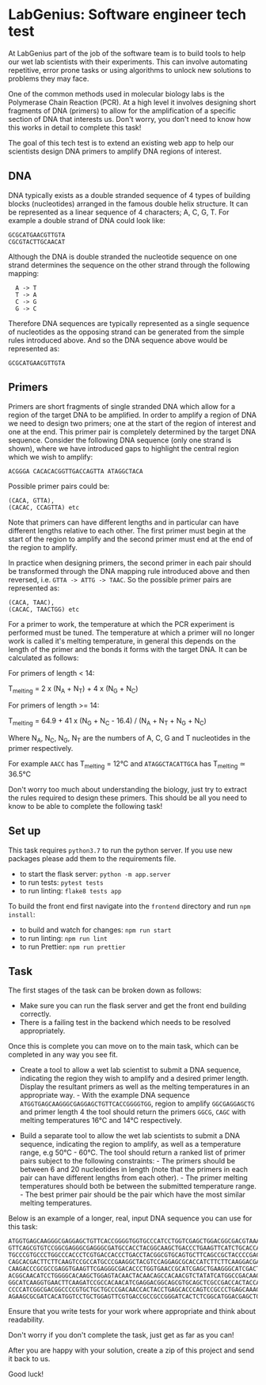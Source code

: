 # LabGenius: Software engineer tech test

At LabGenius part of the job of the software team is to build tools to help our wet lab scientists
with their experiments. This can involve automating repetitive, error prone tasks or using algorithms to unlock
new solutions to problems they may face.

One of the common methods used in molecular biology labs is the Polymerase Chain Reaction (PCR).
At a high level it involves designing short fragments of DNA (primers) to allow for the amplification of a specific
section of DNA that interests us. Don't worry, you don't need to know how this works in detail to complete this task!

The goal of this tech test is to extend an existing web app to help our scientists design DNA primers to amplify DNA
regions of interest.

## DNA

DNA typically exists as a double stranded sequence of 4 types of building blocks (nucleotides) arranged in the famous
double helix structure. It can be represented as a linear sequence of 4 characters; A, C, G, T. For example a double
strand of DNA could look like:

```
GCGCATGAACGTTGTA
CGCGTACTTGCAACAT
```

Although the DNA is double stranded the nucleotide sequence on one strand determines the sequence on the other strand
through the following mapping:

```
  A -> T
  T -> A
  C -> G
  G -> C
```

Therefore DNA sequences are typically represented as a single sequence of nucleotides as the opposing strand can be
generated from the simple rules introduced above. And so the DNA sequence above would be represented as:

```
GCGCATGAACGTTGTA
```

## Primers

Primers are short fragments of single stranded DNA which allow for a region of the target DNA to be
amplified. In order to amplify a region of DNA we need to design two primers; one at the start of
the region of interest and one at the end. This primer pair is completely determined by the target DNA
sequence. Consider the following DNA sequence (only one strand is shown), where we have introduced gaps to
highlight the central region which we wish to amplify:

```
ACGGGA CACACACGGTTGACCAGTTA ATAGGCTACA
```

Possible primer pairs could be:

```
(CACA, GTTA),
(CACAC, CCAGTTA) etc
```

Note that primers can have different lengths and in particular can have different lengths relative to each other. The
first primer must begin at the start of the region to amplify and the second primer must end at the end of the region
to amplify.

In practice when designing primers, the second primer in each pair should be transformed through
the DNA mapping rule introduced above and then reversed, i.e. `GTTA -> ATTG -> TAAC`. So the possible primer pairs
are represented as:

```
(CACA, TAAC),
(CACAC, TAACTGG) etc
```

For a primer to work, the temperature at which the PCR experiment is performed must be tuned. The temperature at which
a primer will no longer work is called it's melting temperature, in general this depends on the length of
the primer and the bonds it forms with the target DNA. It can be calculated as follows:

For primers of length < 14:

T<sub>melting</sub> = 2 x (N<sub>A</sub> + N<sub>T</sub>) + 4 x (N<sub>G</sub> + N<sub>C</sub>)

For primers of length >= 14:

T<sub>melting</sub> = 64.9 + 41 x (N<sub>G</sub> + N<sub>C</sub> - 16.4) / (N<sub>A</sub> + N<sub>T</sub> + N<sub>G</sub> + N<sub>C</sub>)

Where N<sub>A</sub>, N<sub>C</sub>, N<sub>G</sub>, N<sub>T</sub> are the numbers of A, C, G and T nucleotides in the primer
respectively.

For example `AACC` has T<sub>melting</sub> = 12°C and `ATAGGCTACATTGCA` has T<sub>melting</sub> ≃ 36.5°C

Don't worry too much about understanding the biology, just try to extract the rules required to design these
primers. This should be all you need to know to be able to complete the following task!

## Set up

This task requires `python3.7` to run the python server. If you use new packages please add them to the requirements file.

- to start the flask server: `python -m app.server`
- to run tests: `pytest tests`
- to run linting: `flake8 tests app`

To build the front end first navigate into the `frontend` directory and run `npm install`:

- to build and watch for changes: `npm run start`
- to run linting: `npm run lint`
- to run Prettier: `npm run prettier`

## Task

The first stages of the task can be broken down as follows:

- Make sure you can run the flask server and get the front end building correctly.
- There is a failing test in the backend which needs to be resolved appropriately.

Once this is complete you can move on to the main task, which can be completed in any way you see fit.

- Create a tool to allow a wet lab scientist to submit a DNA sequence, indicating the region they
  wish to amplify and a desired primer length. Display the resultant primers as well as the melting temperatures
  in an appropriate way. - With the example DNA sequence `ATGGTGAGCAAGGGCGAGGAGCTGTTCACCGGGGTGG`, region to amplify `GGCGAGGAGCTG`
  and primer length 4 the tool should return the primers `GGCG`, `CAGC` with melting temperatures 16°C and 14°C
  respectively.

- Build a separate tool to allow the wet lab scientists to submit a DNA sequence, indicating the region to amplify,
  as well as a temperature range, e.g 50°C - 60°C. The tool should return a ranked list of primer pairs subject to the
  following constraints: - The primers should be between 6 and 20 nucleotides in length (note that the primers in each pair can have
  different lengths from each other). - The primer melting temperatures should both be between the submitted temperature range. - The best primer pair should be the pair which have the most similar melting temperatures.

Below is an example of a longer, real, input DNA sequence you can use for this task:

```
ATGGTGAGCAAGGGCGAGGAGCTGTTCACCGGGGTGGTGCCCATCCTGGTCGAGCTGGACGGCGACGTAAACGGCCACAA
GTTCAGCGTGTCCGGCGAGGGCGAGGGCGATGCCACCTACGGCAAGCTGACCCTGAAGTTCATCTGCACCACCGGCAAGC
TGCCCGTGCCCTGGCCCACCCTCGTGACCACCCTGACCTACGGCGTGCAGTGCTTCAGCCGCTACCCCGACCACATGAAG
CAGCACGACTTCTTCAAGTCCGCCATGCCCGAAGGCTACGTCCAGGAGCGCACCATCTTCTTCAAGGACGACGGCAACTA
CAAGACCCGCGCCGAGGTGAAGTTCGAGGGCGACACCCTGGTGAACCGCATCGAGCTGAAGGGCATCGACTTCAAGGAGG
ACGGCAACATCCTGGGGCACAAGCTGGAGTACAACTACAACAGCCACAACGTCTATATCATGGCCGACAAGCAGAAGAAC
GGCATCAAGGTGAACTTCAAGATCCGCCACAACATCGAGGACGGCAGCGTGCAGCTCGCCGACCACTACCAGCAGAACAC
CCCCATCGGCGACGGCCCCGTGCTGCTGCCCGACAACCACTACCTGAGCACCCAGTCCGCCCTGAGCAAAGACCCCAACG
AGAAGCGCGATCACATGGTCCTGCTGGAGTTCGTGACCGCCGCCGGGATCACTCTCGGCATGGACGAGCTGTACAAG
```

Ensure that you write tests for your work where appropriate and think about readability.

Don't worry if you don't complete the task, just get as far as you can!

After you are happy with your solution, create a zip of this project and send it back to us.

Good luck!
